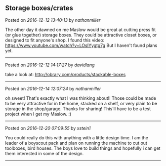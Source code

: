 ## Storage boxes/crates
Posted on *2016-12-12 13:40:13* by *nathanmiller*

The other day it dawned on me Maslow would be great at cutting press fit (or glue together) storage boxes. They could be attractive closet boxes, or designed to fit anyone's shop. I found this video: https://www.youtube.com/watch?v=LOsIYygtg7g
But I haven't found plans yet.

---

Posted on *2016-12-12 14:17:27* by *davidlang*

take a look at:
http://obrary.com/products/stackable-boxes

---

Posted on *2016-12-14 12:07:24* by *nathanmiller*

oh sweet! That's exactly what I was thinking about!! Those could be made to be very attractive for in the home, stacked on a shelf, or very plain to be storage in the shop/garage. Thanks for sharing! This'll have to be a test project when I get my Maslow. :)

---

Posted on *2016-12-20 07:09:55* by *xstein1*

You could really do this with anything with a little design time. I am the leader of a boyscout pack and plan on running the machine to cut out toolboxes, bird houses.
 The boys love to build things and hopefully i can get them interested in some of the design.

---

